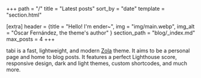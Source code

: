 +++
path = "/"
title = "Latest posts"
sort_by = "date"
template = "section.html"

[extra]
header = {title = "Hello! I'm ender~", img = "img/main.webp", img_alt = "Óscar Fernández, the theme's author" }
section_path = "blog/_index.md"
max_posts = 4
+++

tabi is a fast, lightweight, and modern [Zola](https://www.getzola.org) theme. It aims to be a personal page and home to blog posts. It features a perfect Lighthouse score, responsive design, dark and light themes, custom shortcodes, and much more.
